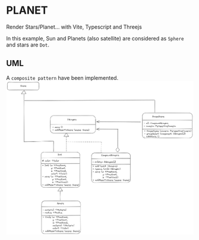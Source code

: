 # PLANET
Render Stars/Planet... with Vite, Typescript and Threejs

In this example, Sun and Planets (also satellite) are considered as `Sphere` and stars are `Dot`.

## UML
A `composite pattern` have been implemented.
![Alt text](image.png)